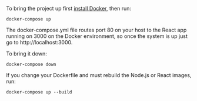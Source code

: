 To bring the project up first [install Docker](https://www.docker.com/), then run:

```
docker-compose up
```

The docker-compose.yml file routes port 80 on your host to the React app running on 3000 on the Docker environment, so once the system is up just go to http://localhost:3000.

To bring it down:

```
docker-compose down
```

If you change your Dockerfile and must rebuild the Node.js or React images, run:

```
docker-compose up --build
```
